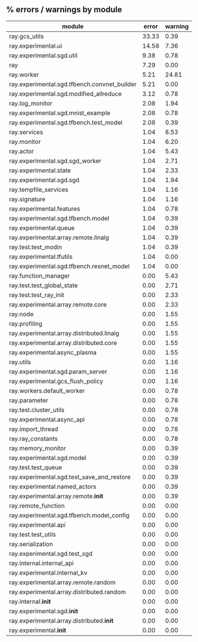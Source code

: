 % errors / warnings by module
-----------------------------


|module                                       |error |warning |refactor |convention |
|--- | --- | --- | --- | --- |
|ray.gcs_utils                                |33.33 |0.39    |0.00     |0.73       |
|ray.experimental.ui                          |14.58 |7.36    |5.07     |5.85       |
|ray.experimental.sgd.util                    |9.38  |0.78    |0.46     |3.80       |
|ray                                          |7.29  |0.00    |0.00     |2.63       |
|ray.worker                                   |5.21  |24.81   |10.14    |7.31       |
|ray.experimental.sgd.tfbench.convnet_builder |5.21  |0.00    |7.37     |1.75       |
|ray.experimental.sgd.modified_allreduce      |3.12  |0.78    |4.15     |4.24       |
|ray.log_monitor                              |2.08  |1.94    |0.46     |1.46       |
|ray.experimental.sgd.mnist_example           |2.08  |0.78    |0.46     |1.32       |
|ray.experimental.sgd.tfbench.test_model      |2.08  |0.39    |0.46     |0.44       |
|ray.services                                 |1.04  |8.53    |7.37     |2.05       |
|ray.monitor                                  |1.04  |6.20    |1.84     |2.92       |
|ray.actor                                    |1.04  |5.43    |6.45     |1.46       |
|ray.experimental.sgd.sgd_worker              |1.04  |2.71    |3.69     |3.22       |
|ray.experimental.state                       |1.04  |2.33    |4.61     |1.90       |
|ray.experimental.sgd.sgd                     |1.04  |1.94    |2.30     |2.34       |
|ray.tempfile_services                        |1.04  |1.16    |0.00     |1.17       |
|ray.signature                                |1.04  |1.16    |0.00     |0.58       |
|ray.experimental.features                    |1.04  |0.78    |0.00     |0.73       |
|ray.experimental.sgd.tfbench.model           |1.04  |0.39    |2.30     |1.32       |
|ray.experimental.queue                       |1.04  |0.39    |0.92     |1.17       |
|ray.experimental.array.remote.linalg         |1.04  |0.39    |0.00     |6.43       |
|ray.test.test_modin                          |1.04  |0.39    |0.00     |0.29       |
|ray.experimental.tfutils                     |1.04  |0.00    |0.92     |0.73       |
|ray.experimental.sgd.tfbench.resnet_model    |1.04  |0.00    |0.00     |2.34       |
|ray.function_manager                         |0.00  |5.43    |4.61     |2.05       |
|ray.test.test_global_state                   |0.00  |2.71    |0.00     |0.88       |
|ray.test.test_ray_init                       |0.00  |2.33    |1.38     |1.17       |
|ray.experimental.array.remote.core           |0.00  |2.33    |0.00     |5.26       |
|ray.node                                     |0.00  |1.55    |2.30     |0.58       |
|ray.profiling                                |0.00  |1.55    |1.84     |0.88       |
|ray.experimental.array.distributed.linalg    |0.00  |1.55    |0.92     |7.46       |
|ray.experimental.array.distributed.core      |0.00  |1.55    |0.46     |5.26       |
|ray.experimental.async_plasma                |0.00  |1.55    |0.00     |0.29       |
|ray.utils                                    |0.00  |1.16    |2.76     |2.49       |
|ray.experimental.sgd.param_server            |0.00  |1.16    |1.38     |1.02       |
|ray.experimental.gcs_flush_policy            |0.00  |1.16    |0.46     |0.29       |
|ray.workers.default_worker                   |0.00  |0.78    |13.36    |0.88       |
|ray.parameter                                |0.00  |0.78    |1.84     |0.44       |
|ray.test.cluster_utils                       |0.00  |0.78    |1.38     |0.44       |
|ray.experimental.async_api                   |0.00  |0.78    |0.46     |1.46       |
|ray.import_thread                            |0.00  |0.78    |0.46     |0.29       |
|ray.ray_constants                            |0.00  |0.78    |0.00     |0.44       |
|ray.memory_monitor                           |0.00  |0.39    |1.38     |0.73       |
|ray.experimental.sgd.model                   |0.00  |0.39    |1.38     |0.15       |
|ray.test.test_queue                          |0.00  |0.39    |0.00     |2.05       |
|ray.experimental.sgd.test_save_and_restore   |0.00  |0.39    |0.00     |0.88       |
|ray.experimental.named_actors                |0.00  |0.39    |0.00     |0.15       |
|ray.experimental.array.remote.__init__       |0.00  |0.39    |0.00     |0.15       |
|ray.remote_function                          |0.00  |0.00    |3.23     |0.29       |
|ray.experimental.sgd.tfbench.model_config    |0.00  |0.00    |0.92     |0.44       |
|ray.experimental.api                         |0.00  |0.00    |0.46     |0.29       |
|ray.test.test_utils                          |0.00  |0.00    |0.00     |1.61       |
|ray.serialization                            |0.00  |0.00    |0.00     |0.88       |
|ray.experimental.sgd.test_sgd                |0.00  |0.00    |0.00     |0.88       |
|ray.internal.internal_api                    |0.00  |0.00    |0.00     |0.29       |
|ray.experimental.internal_kv                 |0.00  |0.00    |0.00     |0.29       |
|ray.experimental.array.remote.random         |0.00  |0.00    |0.00     |0.29       |
|ray.experimental.array.distributed.random    |0.00  |0.00    |0.00     |0.29       |
|ray.internal.__init__                        |0.00  |0.00    |0.00     |0.15       |
|ray.experimental.sgd.__init__                |0.00  |0.00    |0.00     |0.15       |
|ray.experimental.array.distributed.__init__  |0.00  |0.00    |0.00     |0.15       |
|ray.experimental.__init__                    |0.00  |0.00    |0.00     |0.15       |